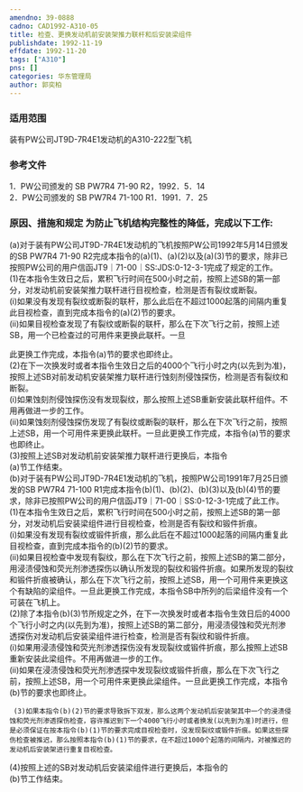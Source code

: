 ```yaml
---
amendno: 39-0888  
cadno: CAD1992-A310-05  
title: 检查、更换发动机前安装架推力联杆和后安装梁组件  
publishdate: 1992-11-19  
effdate: 1992-11-20  
tags: ["A310"]  
pns: []  
categories: 华东管理局  
author: 郭奕柏  
---
```

  
### 适用范围  
装有PW公司JT9D-7R4E1发动机的A310-222型飞机  
  
<!--more-->  
### 参考文件  
1．PW公司颁发的 SB PW7R4 71-90 R2，1992．5．14  
2．PW公司颁发的 SB PW7R4 71-100 R1．1991．7．25  
  
### 原因、措施和规定 为防止飞机结构完整性的降低，完成以下工作:  
(a)对于装有PW公司JT9D-7R4E1发动机的飞机按照PW公司1992年5月14日颁发的SB PW7R4 71-90 R2完成本指令的(a)(1)、(a)(2)以及(a)(3)节的要求，除非已按照PW公司的用户信函JT9｜71-00｜SS:JDS:0-12-3-1完成了规定的工作。  
     (1)在本指令生效日之后，累积飞行时间在500小时之前，按照上述SB的第一部分，对发动机前安装架推力联杆进行目视检查，检测是否有裂纹或断裂。  
      (i)如果没有发现有裂纹或断裂的联杆，那么此后在不超过1000起落的间隔内重复此目视检查，直到完成本指令的(a)(2)节的要求。  
(ii)如果目视检查发现了有裂纹或断裂的联杆，那么在下次飞行之前，按照上述SB，用一个已检查过的可用件来更换此联杆。一旦  
  
  
此更换工作完成，本指令(a)节的要求也即终止。  
(2)在下一次换发时或者本指令生效日之后的4000个飞行小时之内(以先到为准)，按照上述SB对前发动机安装架推力联杆进行蚀刻剂侵蚀探伤，检测是否有裂纹和断裂。  
      (i)如果蚀刻剂侵蚀探伤没有发现裂纹，那么按照上述SB重新安装此联杆组件。不用再做进一步的工作。  
(ii)如果蚀刻剂侵蚀探伤发现了有裂纹或断裂的联杆，那么在下次飞行之前，按照上述SB，用一个可用件来更换此联杆。一旦此更换工作完成，本指令(a)节的要求也即终止。  
(3)按照上述SB对发动机前安装架推力联杆进行更换后，本指令  
(a)节工作结束。  
    (b)对于装有PW公司JT9D-7R4E1发动机的飞机，按照PW公司1991年7月25日颁发的SB PW7R4 71-100 R1完成本指令(b)(1)、(b)(2)、(b)(3)以及(b)(4)节的要求，除非已按照PW公司的用户信函JT9｜71-00｜SS:0-12-3-1完成了此工作。  
     (1)在本指令生效日之后，累积飞行时间在500小时之前，按照上述SB的第一部分，对发动机后安装梁组件进行目视检查，检测是否有裂纹和锻件折痕。  
      (i)如果没有发现有裂纹或锻件折痕，那么此后在不超过1000起落的间隔内重复此目视检查，直到完成本指令的(b)(2)节的要求。  
(ii)如果目视检查中发现有裂纹，那么在下次飞行之前，按照上述SB的第二部分，用浸渍侵蚀和荧光剂渗透探伤以确认所发现的裂纹和锻件折痕。如果所发现的裂纹和锻件折痕被确认，那么在下次飞行之前，按照上述SB，用一个可用件来更换这个有缺陷的梁组件。一旦此更换工作完成，本指令SB中所列的后梁组件没有一个可装在飞机上。  
     (2)除了本指令(b)(3)节所规定之外，在下一次换发时或者本指令生效日后的4000个飞行小时之内(以先到为准)，按照上述SB的第二部分，用浸渍侵蚀和荧光剂渗透探伤对发动机后安装梁组件进行检查，检测是否有裂纹和锻件折痕。  
      (i)如果用浸渍侵蚀和荧光剂渗透探伤没有发现裂纹或锻件折痕，那么按照上述SB重新安装此梁组件。不用再做进一步的工作。  
(ii)如果在浸渍侵蚀和荧光剂渗透探中发现裂纹或锻件折痕，那么在下次飞行之前，按照上述SB，用一个可用件来更换此梁组件。一旦此更换工作完成，本指令(b)节的要求也即终止。  
  
  
     (3)如果本指令(b)(2)节的要求导致拆下双发，那么这两个发动机后安装架其中一个的浸渍侵蚀和荧光剂渗透探伤检查，容许推迟到下一个4000飞行小时或者换发(以先到为准)时进行，但是必须保证在按本指令(b)(1)节的要求完成目视检查时，没发现裂纹或锻件折痕。如果这些探伤检查被推迟，那么按照本指令(b)(1)节的要求，在不超过1000个起落的间隔内，对被推迟的发动机后安装架进行重复目视检查。  
(4)按照上述的SB对发动机后安装梁组件进行更换后，本指令的  
(b)节工作结束。  
  
